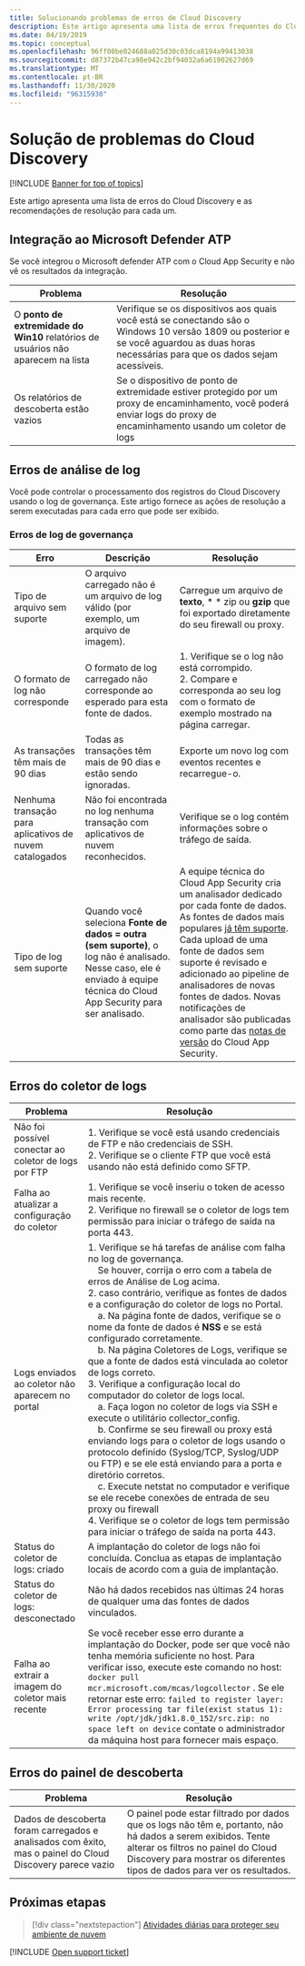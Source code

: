 ```yaml
---
title: Solucionando problemas de erros de Cloud Discovery
description: Este artigo apresenta uma lista de erros frequentes do Cloud Discovery e as recomendações de resolução para cada um.
ms.date: 04/19/2019
ms.topic: conceptual
ms.openlocfilehash: 96ff00be024688a025d30c03dca8194a99413038
ms.sourcegitcommit: d87372b47ca98e942c2bf94032a6a61902627d69
ms.translationtype: MT
ms.contentlocale: pt-BR
ms.lasthandoff: 11/30/2020
ms.locfileid: "96315930"
---
```

# <a name="troubleshooting-cloud-discovery"></a>Solução de problemas do Cloud Discovery

[!INCLUDE [Banner for top of topics](includes/banner.md)]

Este artigo apresenta uma lista de erros do Cloud Discovery e as recomendações de resolução para cada um.

## <a name="microsoft-defender-atp-integration"></a>Integração ao Microsoft Defender ATP

Se você integrou o Microsoft defender ATP com o Cloud App Security e não vê os resultados da integração.

|Problema|Resolução|
|----|----|
|O **ponto de extremidade do Win10** relatórios de usuários não aparecem na lista|Verifique se os dispositivos aos quais você está se conectando são o Windows 10 versão 1809 ou posterior e se você aguardou as duas horas necessárias para que os dados sejam acessíveis.|
|Os relatórios de descoberta estão vazios|Se o dispositivo de ponto de extremidade estiver protegido por um proxy de encaminhamento, você poderá enviar logs do proxy de encaminhamento usando um coletor de logs|

## <a name="log-parsing-errors"></a>Erros de análise de log

Você pode controlar o processamento dos registros do Cloud Discovery usando o log de governança. Este artigo fornece as ações de resolução a serem executadas para cada erro que pode ser exibido.

### <a name="governance-log-errors"></a>Erros de log de governança

|Erro|Descrição|Resolução|
|----|----|----|
|Tipo de arquivo sem suporte|O arquivo carregado não é um arquivo de log válido (por exemplo, um arquivo de imagem).|Carregue um arquivo de **texto**, * * zip ou **gzip** que foi exportado diretamente do seu firewall ou proxy.|
|O formato de log não corresponde|O formato de log carregado não corresponde ao esperado para esta fonte de dados.|1. Verifique se o log não está corrompido. <br /> 2. Compare e corresponda ao seu log com o formato de exemplo mostrado na página carregar.|
|As transações têm mais de 90 dias|Todas as transações têm mais de 90 dias e estão sendo ignoradas.|Exporte um novo log com eventos recentes e recarregue-o.|
|Nenhuma transação para aplicativos de nuvem catalogados|Não foi encontrada no log nenhuma transação com aplicativos de nuvem reconhecidos.|Verifique se o log contém informações sobre o tráfego de saída.|
|Tipo de log sem suporte|Quando você seleciona **Fonte de dados = outra (sem suporte)**, o log não é analisado. Nesse caso, ele é enviado à equipe técnica do Cloud App Security para ser analisado.|A equipe técnica do Cloud App Security cria um analisador dedicado por cada fonte de dados. As fontes de dados mais populares [já têm suporte](set-up-cloud-discovery.md). Cada upload de uma fonte de dados sem suporte é revisado e adicionado ao pipeline de analisadores de novas fontes de dados. Novas notificações de analisador são publicadas como parte das [notas de versão](release-notes.md) do Cloud App Security.|

## <a name="log-collector-errors"></a>Erros do coletor de logs

|Problema|Resolução|
|----|----|
|Não foi possível conectar ao coletor de logs por FTP| 1. Verifique se você está usando credenciais de FTP e não credenciais de SSH. <br />2. Verifique se o cliente FTP que você está usando não está definido como SFTP.  |
|Falha ao atualizar a configuração do coletor | 1. Verifique se você inseriu o token de acesso mais recente. <br />2. Verifique no firewall se o coletor de logs tem permissão para iniciar o tráfego de saída na porta 443.|
|Logs enviados ao coletor não aparecem no portal | 1. Verifique se há tarefas de análise com falha no log de governança.  <br />  &nbsp;&nbsp;&nbsp;&nbsp;Se houver, corrija o erro com a tabela de erros de Análise de Log acima.<br /> 2. caso contrário, verifique as fontes de dados e a configuração do coletor de logs no Portal. <br /> &nbsp;&nbsp;&nbsp;&nbsp;a. Na página fonte de dados, verifique se o nome da fonte de dados é **NSS** e se está configurado corretamente. <br />&nbsp;&nbsp;&nbsp;&nbsp;b. Na página Coletores de Logs, verifique se que a fonte de dados está vinculada ao coletor de logs correto. <br /> 3. Verifique a configuração local do computador do coletor de logs local.  <br />&nbsp;&nbsp;&nbsp;&nbsp;a. Faça logon no coletor de logs via SSH e execute o utilitário collector_config.<br/>&nbsp;&nbsp;&nbsp;&nbsp;b. Confirme se seu firewall ou proxy está enviando logs para o coletor de logs usando o protocolo definido (Syslog/TCP, Syslog/UDP ou FTP) e se ele está enviando para a porta e diretório corretos.<br /> &nbsp;&nbsp;&nbsp;&nbsp;c. Execute netstat no computador e verifique se ele recebe conexões de entrada de seu proxy ou firewall <br /> 4. Verifique se o coletor de logs tem permissão para iniciar o tráfego de saída na porta 443. |
|Status do coletor de logs: criado | A implantação do coletor de logs não foi concluída. Conclua as etapas de implantação locais de acordo com a guia de implantação.|
|Status do coletor de logs: desconectado | Não há dados recebidos nas últimas 24 horas de qualquer uma das fontes de dados vinculados. |
|Falha ao extrair a imagem do coletor mais recente| Se você receber esse erro durante a implantação do Docker, pode ser que você não tenha memória suficiente no host. Para verificar isso, execute este comando no host: `docker pull mcr.microsoft.com/mcas/logcollector` . Se ele retornar este erro: `failed to register layer: Error processing tar file(exist status 1): write /opt/jdk/jdk1.8.0_152/src.zip: no space left on device` contate o administrador da máquina host para fornecer mais espaço.|

## <a name="discovery-dashboard-errors"></a>Erros do painel de descoberta

|Problema|Resolução|
|----|----|
|Dados de descoberta foram carregados e analisados com êxito, mas o painel do Cloud Discovery parece vazio|O painel pode estar filtrado por dados que os logs não têm e, portanto, não há dados a serem exibidos. Tente alterar os filtros no painel do Cloud Discovery para mostrar os diferentes tipos de dados para ver os resultados.|

## <a name="next-steps"></a>Próximas etapas

> [!div class="nextstepaction"]
> [Atividades diárias para proteger seu ambiente de nuvem](daily-activities-to-protect-your-cloud-environment.md)

[!INCLUDE [Open support ticket](includes/support.md)]
